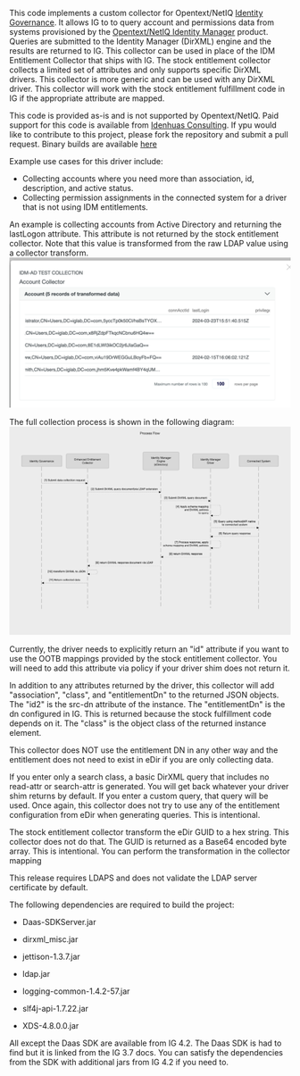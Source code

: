 This code implements a custom collector for Opentext/NetIQ [Identity Governance](https://www.opentext.com/products/identity-governance-and-administration). 
It allows IG to to query account and permissions data from systems provisioned by the [Opentext/NetIQ Identity Manager](https://www.opentext.com/products/netiq-identity-manager) product.
Queries are submitted to the Identity Manager (DirXML) engine and the results are returned to IG. This collector can be used in place of the IDM Entitlement Collector that ships with IG.
The stock entitlement collector collects a limited set of attributes and only supports specific DirXML drivers. This collector is more generic and can be used with any DirXML driver.
This collector will work with the stock entitlement fulfillment code in IG if the appropriate attribute are mapped.

This code is provided as-is and is not supported by Opentext/NetIQ. Paid support for this code is available from [Idenhuas Consulting](https://idenhaus.com).
If ypu would like to contribute to this project, please fork the repository and submit a pull request.
Binary builds are available [here](https://software.pointbluetech.com/pb/oss/eec/v1.0/)

Example use cases for this driver include:
* Collecting accounts where you need more than association, id, description, and active status.
* Collecting permission assignments in the connected system for a driver that is not using IDM entitlements.

An example is collecting accounts from Active Directory and returning the lastLogon attribute. This attribute is not returned by the stock entitlement collector. Note that this value is transformed from the raw LDAP value using a collector transform.
![ADLastLogon](ADLastLogon.png)

The full collection process is shown in the following diagram:
![Process Flow](ProcessFlow.png)



Currently, the driver needs to explicitly return an "id" attribute if you want to use the OOTB mappings provided by the stock entitlement collector. You will need to add this attribute via policy if your driver shim does not return it.

In addition to any attributes returned by the driver, this collector will add "association", "class", and "entitlementDn" to the returned JSON objects.
The "id2" is the src-dn attribute of the instance. The "entitlementDn" is the dn configured in IG. This is returned because the stock fulfillment code depends on it.
The "class" is the object class of the returned instance element.

This collector does NOT use the entitlement DN in any other way and the entitlement does not need to exist in eDir if you are only collecting data.

If you enter only a search class, a basic DirXML query that includes no read-attr or search-attr is generated. You will get back whatever your driver shim returns by default.
If you enter a custom query, that query will be used.  Once again, this collector does not try to use any of the entitlement configuration from eDir when generating queries. 
This is intentional.

The stock entitlement collector transform the eDir GUID to a hex string. This collector does not do that. The GUID is returned as a Base64 encoded byte array. This is intentional.
You can perform the transformation in the collector mapping 




This release requires LDAPS and does not validate the LDAP server certificate by default.

The following dependencies are required to build the project:

* Daas-SDKServer.jar 

* dirxml_misc.jar

* jettison-1.3.7.jar

* ldap.jar

* logging-common-1.4.2-57.jar

* slf4j-api-1.7.22.jar

* XDS-4.8.0.0.jar

All except the Daas SDK are available from IG 4.2.  The Daas SDK is had to find but it is linked from the IG 3.7 docs. You can satisfy the dependencies from the SDK with additional jars from IG 4.2 if you need to.
